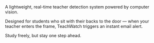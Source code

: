 A lightweight, real-time teacher detection system powered by computer vision.

Designed for students who sit with their backs to the door — when your teacher enters the frame, TeachWatch triggers an instant email alert.

Study freely, but stay one step ahead.
